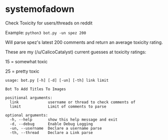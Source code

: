 # systemofadown
Check Toxicity for users/threads on reddit

Example: `python3 bot.py -un spez 200`

Will parse spez's latest 200 comments and return an average toxicity rating. 

These are my (/u/CalicoCatalyst) current guesses at toxicity ratings:

15 = somewhat toxic

25 = pretty toxic

```
usage: bot.py [-h] [-d] [-un] [-th] link limit

Bot To Add Titles To Images

positional arguments:
  link             username or thread to check comments of
  limit            Limit of comments to parse

optional arguments:
  -h, --help       show this help message and exit
  -d, --debug      Enable Debug Logging
  -un, --username  Declare a username parse
  -th, --thread    Declare a Link parse
  ```
